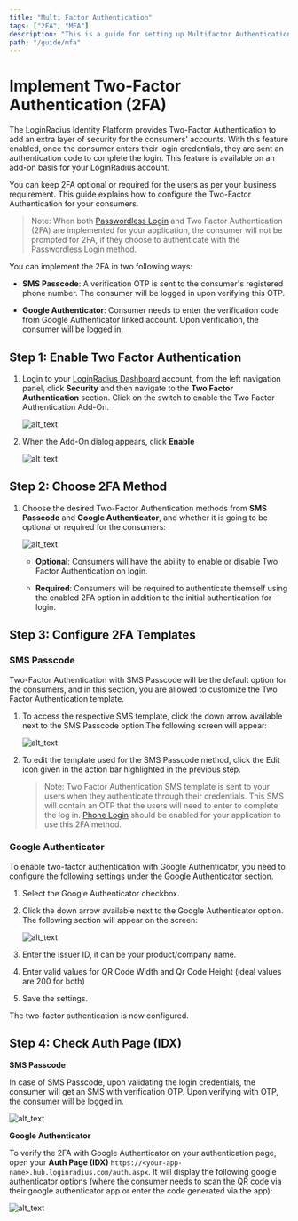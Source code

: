 ```yaml
---
title: "Multi Factor Authentication"
tags: ["2FA", "MFA"]
description: "This is a guide for setting up Multifactor Authentication."
path: "/guide/mfa"
---
```


# Implement Two-Factor Authentication (2FA)
The LoginRadius Identity Platform provides Two-Factor Authentication to add an extra layer of security for the consumers' accounts. With this feature enabled, once the consumer enters their login credentials, they are sent an authentication code to complete the login. This feature is available on an add-on basis for your LoginRadius account.

You can keep 2FA optional or required for the users as per your business requirement. This guide explains how to configure the Two-Factor Authentication for your consumers. 


> Note: When both [Passwordless Login](/docs/developer/howto/manage-passwordless-login/) and Two Factor Authentication (2FA) are implemented for your application, the consumer will not be prompted for 2FA, if they choose to authenticate with the Passwordless Login method.

You can implement the 2FA in two following ways:

* **SMS Passcode**: A verification OTP is sent to the consumer's registered phone number. The consumer will be logged in upon verifying this OTP. 

* **Google Authenticator**: Consumer needs to enter the verification code from Google Authenticator linked account. Upon verification, the consumer will be logged in. 


## Step 1: Enable Two Factor Authentication  

1. Login to your [LoginRadius Dashboard](https://dashboard.loginradius.com/dashboard) account, from the left navigation panel, click **Security** and then navigate to the **Two Factor Authentication** section. Click on the switch to enable the Two Factor Authentication Add-On.

   ![alt_text](images/addon-switch.png "image_tooltip")

2. When the Add-On dialog appears, click **Enable**

   ![alt_text](images/addon-dialog.png "image_tooltip")


## Step 2: Choose 2FA Method 

1. Choose the desired Two-Factor Authentication methods from **SMS Passcode** and **Google Authenticator**, and whether it is going to be optional or required for the consumers:

   ![alt_text](images/main.png "image_tooltip")

    * **Optional**: Consumers will have the ability to enable or disable Two Factor Authentication on login.
    
    * **Required**: Consumers will be required to authenticate themself using the enabled 2FA option in addition to the initial authentication for login.


## Step 3: Configure 2FA Templates

### SMS Passcode

Two-Factor Authentication with SMS Passcode will be the default option for the consumers, and in this section, you are allowed to customize the Two Factor Authentication template.

1. To access the respective SMS template, click the down arrow available next to the SMS Passcode option.The following screen will appear:

   ![alt_text](images/onetimepasscode.png "image_tooltip")

2. To edit the template used for the SMS Passcode method, click the Edit icon given in the action bar highlighted in the previous step.

   >  Note: Two Factor Authentication SMS template is sent to your users when they authenticate through their credentials. This SMS will contain an OTP that the users will need to enter to complete the log in. [Phone Login](https://lr-developer-docs.netlify.app/guide/phone-login) should be enabled for your application to use this 2FA method.

### Google Authenticator

To enable two-factor authentication with Google Authenticator, you need to configure the following settings under the Google Authenticator section.

1.  Select the Google Authenticator checkbox.

2.  Click the down arrow available next to the Google Authenticator option. The following section will appear on the screen:

    ![alt_text](images/googleauth.png "image_tooltip")

3.  Enter the Issuer ID, it can be your product/company name.

4.  Enter valid values for QR Code Width and Qr Code Height (ideal values are 200 for both)

5.  Save the settings.

The two-factor authentication is now configured.

## Step 4: Check Auth Page (IDX)

**SMS Passcode**

In case of SMS Passcode, upon validating the login credentials, the consumer will get an SMS with verification OTP. Upon verifying with OTP, the consumer will be logged in. 

![alt_text](images/sms-otp.png "image_tooltip")

**Google Authenticator**

To verify the 2FA with Google Authenticator on your authentication page, open your **Auth Page (IDX)** `https://<your-app-name>.hub.loginradius.com/auth.aspx`. It will display the following google authenticator options (where the consumer needs to scan the QR code via their google authenticator app or enter the code generated via the app):

![alt_text](images/google-auth-page.png "image_tooltip")




